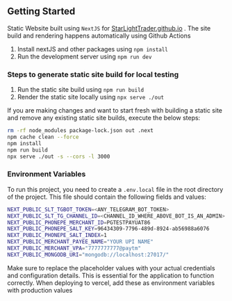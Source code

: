 ## Getting Started
Static Website built using `NextJS` for [StarLightTrader.github.io](https://starlighttrader.github.io/) . The site build and rendering happens automatically using Github Actions<br>

1. Install nextJS and other packages using `npm install`
2. Run the development server using `npm run dev`

### Steps to generate static site build for local testing
1. Run the static site build using `npm run build`
2. Render the static site locally using `npx serve ./out`

If you are making changes and want to start fresh with building a static site and remove any existing static site builds, execute the below steps:
```bash
rm -rf node_modules package-lock.json out .next
npm cache clean --force
npm install
npm run build
npx serve ./out -s --cors -l 3000
```

### Environment Variables

To run this project, you need to create a `.env.local` file in the root directory of the project. This file should contain the following fields and values:

```bash
NEXT_PUBLIC_SLT_TGBOT_TOKEN=<ANY_TELEGRAM_BOT_TOKEN>
NEXT_PUBLIC_SLT_TG_CHANNEL_ID=<CHANNEL_ID_WHERE_ABOVE_BOT_IS_AN_ADMIN>
NEXT_PUBLIC_PHONEPE_MERCHANT_ID=PGTESTPAYUAT86
NEXT_PUBLIC_PHONEPE_SALT_KEY=96434309-7796-489d-8924-ab56988a6076
NEXT_PUBLIC_PHONEPE_SALT_INDEX=1
NEXT_PUBLIC_MERCHANT_PAYEE_NAME="YOUR UPI NAME"
NEXT_PUBLIC_MERCHANT_VPA="7777777777@paytm"
NEXT_PUBLIC_MONGODB_URI="mongodb://localhost:27017/"
```

Make sure to replace the placeholder values with your actual credentials and configuration details. This is essential for the application to function correctly. When deploying to vercel, add these as environment variables with production values